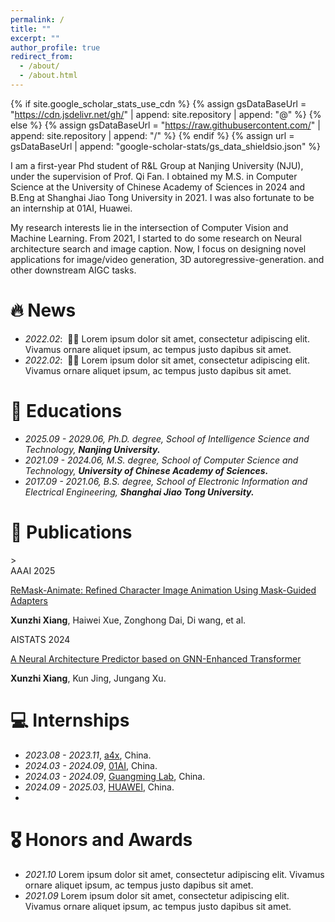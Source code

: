 ```yaml
---
permalink: /
title: ""
excerpt: ""
author_profile: true
redirect_from: 
  - /about/
  - /about.html
---
```


{% if site.google_scholar_stats_use_cdn %}
{% assign gsDataBaseUrl = "https://cdn.jsdelivr.net/gh/" | append: site.repository | append: "@" %}
{% else %}
{% assign gsDataBaseUrl = "https://raw.githubusercontent.com/" | append: site.repository | append: "/" %}
{% endif %}
{% assign url = gsDataBaseUrl | append: "google-scholar-stats/gs_data_shieldsio.json" %}

<span class='anchor' id='about-me'></span>

I am a first-year Phd student of R&L Group at Nanjing University (NJU), under the supervision of Prof. Qi Fan. I obtained my M.S. in Computer Science at the University of Chinese Academy of Sciences in 2024 and B.Eng at Shanghai Jiao Tong University in 2021. I was also fortunate to be an internship at 01AI, Huawei.

My research interests lie in the intersection of Computer Vision and Machine Learning. From 2021, I started to do some research on Neural architecture search and image caption. Now, I focus on designing novel applications for image/video generation, 3D autoregressive-generation. and other downstream AIGC tasks.

# 🔥 News
- *2022.02*: &nbsp;🎉🎉 Lorem ipsum dolor sit amet, consectetur adipiscing elit. Vivamus ornare aliquet ipsum, ac tempus justo dapibus sit amet. 
- *2022.02*: &nbsp;🎉🎉 Lorem ipsum dolor sit amet, consectetur adipiscing elit. Vivamus ornare aliquet ipsum, ac tempus justo dapibus sit amet. 

# 📖 Educations
- *2025.09 - 2029.06, Ph.D. degree, School of Intelligence Science and Technology,*  ***Nanjing University.***
- *2021.09 - 2024.06, M.S.  degree, School of Computer Science and Technology,* ***University of Chinese Academy of Sciences.***
- *2017.09 - 2021.06, B.S.  degree, School of Electronic Information and Electrical Engineering,* ***Shanghai Jiao Tong University.***

# 📝 Publications 

<div class='paper-box'>><div><div class="badge">AAAI 2025</div></div>
<div class='paper-box-text' markdown="1">

[ReMask-Animate: Refined Character Image Animation Using Mask-Guided Adapters](https://proceedings.mlr.press/v238/xiang24a/xiang24a.pdf)

**Xunzhi Xiang**, Haiwei Xue, Zonghong Dai, Di wang, et al.
</div>
</div>

<div class='paper-box'><div class='paper-box-image'><div><div class="badge">AISTATS 2024</div></div></div>
<div class='paper-box-text' markdown="1">
  
[A Neural Architecture Predictor based on GNN-Enhanced Transformer](https://proceedings.mlr.press/v238/xiang24a/xiang24a.pdf)

**Xunzhi Xiang**, Kun Jing, Jungang Xu.
</div>
</div>

# 💻 Internships
- *2023.08 - 2023.11*, [a4x](https://cn.a4x.io/), China.
- *2024.03 - 2024.09*, [01AI](https://www.lingyiwanwu.com/), China.
- *2024.03 - 2024.09*, [Guangming Lab](https://www.gml.ac.cn/), China.
- *2024.09 - 2025.03*, [HUAWEI](https://github.com/), China.
- 
# 🎖 Honors and Awards
- *2021.10* Lorem ipsum dolor sit amet, consectetur adipiscing elit. Vivamus ornare aliquet ipsum, ac tempus justo dapibus sit amet. 
- *2021.09* Lorem ipsum dolor sit amet, consectetur adipiscing elit. Vivamus ornare aliquet ipsum, ac tempus justo dapibus sit amet. 

